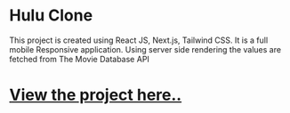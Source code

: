 # Hulu Clone
This project is created using React JS, Next.js, Tailwind CSS. It is a full mobile Responsive application. Using server side rendering the values are fetched from The Movie Database API

# <a href="https://hulu-clone-mtsvyq8yb-venomskull-gmailcom.vercel.app/">View the project here..</a>
